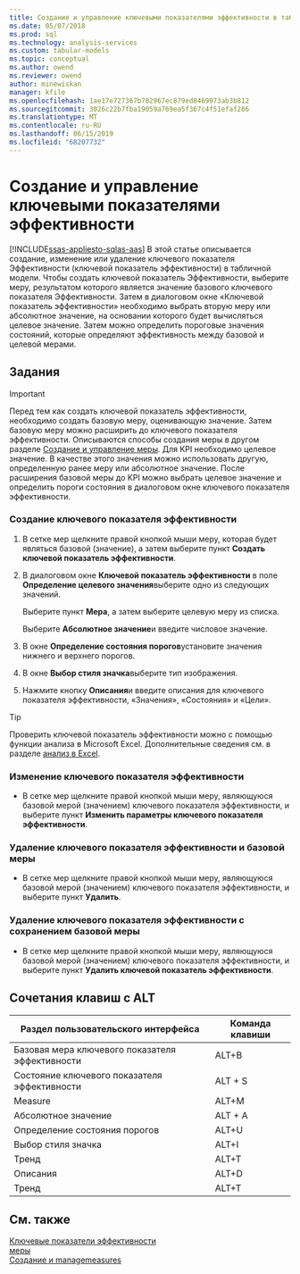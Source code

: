 ```yaml
---
title: Создание и управление ключевыми показателями эффективности в табличных моделях служб Analysis Services | Документация Майкрософт
ms.date: 05/07/2018
ms.prod: sql
ms.technology: analysis-services
ms.custom: tabular-models
ms.topic: conceptual
ms.author: owend
ms.reviewer: owend
author: minewiskan
manager: kfile
ms.openlocfilehash: 1ae17e727367b702967ec879ed8469973ab3b812
ms.sourcegitcommit: 3026c22b7fba19059a769ea5f367c4f51efaf286
ms.translationtype: MT
ms.contentlocale: ru-RU
ms.lasthandoff: 06/15/2019
ms.locfileid: "68207732"
---
```

# <a name="create-and-manage-kpis"></a>Создание и управление ключевыми показателями эффективности 
[!INCLUDE[ssas-appliesto-sqlas-aas](../../includes/ssas-appliesto-sqlas-aas.md)]
  В этой статье описывается создание, изменение или удаление ключевого показателя Эффективности (ключевой показатель эффективности) в табличной модели. Чтобы создать ключевой показатель Эффективности, выберите меру, результатом которого является значение базового ключевого показателя Эффективности. Затем в диалоговом окне «Ключевой показатель эффективности» необходимо выбрать вторую меру или абсолютное значение, на основании которого будет вычисляться целевое значение. Затем можно определить пороговые значения состояний, которые определяют эффективность между базовой и целевой мерами.  
  
## <a name="tasks"></a>Задания  
  
> [!IMPORTANT]  
>  Перед тем как создать ключевой показатель эффективности, необходимо создать базовую меру, оценивающую значение. Затем базовую меру можно расширить до ключевого показателя эффективности. Описываются способы создания меры в другом разделе [Создание и управление меры](../../analysis-services/tabular-models/create-and-manage-measures-ssas-tabular.md). Для KPI необходимо целевое значение. В качестве этого значения можно использовать другую, определенную ранее меру или абсолютное значение. После расширения базовой меры до KPI можно выбрать целевое значение и определить пороги состояния в диалоговом окне ключевого показателя эффективности.  
  
###  <a name="bkmk_create_KPI"></a> Создание ключевого показателя эффективности  
  
1.  В сетке мер щелкните правой кнопкой мыши меру, которая будет являться базовой (значение), а затем выберите пункт **Создать ключевой показатель эффективности**.  
  
2.  В диалоговом окне **Ключевой показатель эффективности** в поле **Определение целевого значения**выберите одно из следующих значений.  
  
     Выберите пункт **Мера**, а затем выберите целевую меру из списка.  
  
     Выберите **Абсолютное значение**и введите числовое значение.  
  
3.  В окне **Определение состояния порогов**установите значения нижнего и верхнего порогов.  
  
4.  В окне **Выбор стиля значка**выберите тип изображения.  
  
5.  Нажмите кнопку **Описания**и введите описания для ключевого показателя эффективности, «Значения», «Состояния» и «Цели».  
  
> [!TIP]  
>  Проверить ключевой показатель эффективности можно с помощью функции анализа в Microsoft Excel. Дополнительные сведения см. в разделе [анализ в Excel](../../analysis-services/tabular-models/analyze-in-excel-ssas-tabular.md).  
  
###  <a name="bkmk_edit_KPI"></a> Изменение ключевого показателя эффективности  
  
-   В сетке мер щелкните правой кнопкой мыши меру, являющуюся базовой мерой (значением) ключевого показателя эффективности, и выберите пункт **Изменить параметры ключевого показателя эффективности**.  
  
###  <a name="bkmk_delete"></a> Удаление ключевого показателя эффективности и базовой меры  
  
-   В сетке мер щелкните правой кнопкой мыши меру, являющуюся базовой мерой (значением) ключевого показателя эффективности, и выберите пункт **Удалить**.  
  
###  <a name="bkmk_delete_KPI"></a> Удаление ключевого показателя эффективности с сохранением базовой меры  
  
-   В сетке мер щелкните правой кнопкой мыши меру, являющуюся базовой мерой (значением) ключевого показателя эффективности, и выберите пункт **Удалить ключевой показатель эффективности**.  
  
## <a name="alt-shortcuts"></a>Сочетания клавиш с ALT  
  
|Раздел пользовательского интерфейса|Команда клавиши|  
|----------------|-----------------|  
|Базовая мера ключевого показателя эффективности|ALT+B|  
|Состояние ключевого показателя эффективности|ALT + S|  
|Measure|ALT+M|  
|Абсолютное значение|ALT + A|  
|Определение состояния порогов|ALT+U|  
|Выбор стиля значка|ALT+I|  
|Тренд|ALT+T|  
|Описания|ALT+D|  
|Тренд|ALT+T|  
  
## <a name="see-also"></a>См. также  
 [Ключевые показатели эффективности](../../analysis-services/tabular-models/kpis-ssas-tabular.md)   
 [меры](../../analysis-services/tabular-models/measures-ssas-tabular.md)   
 [Создание и managemeasures](../../analysis-services/tabular-models/create-and-manage-measures-ssas-tabular.md)  
  
  
